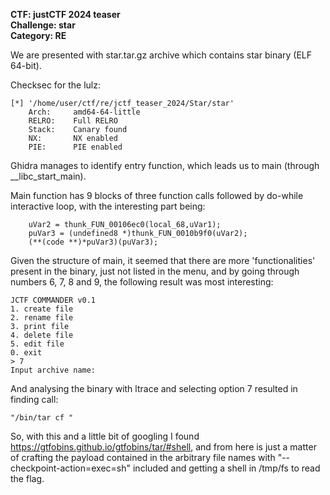 <b>CTF: justCTF 2024 teaser</b><br>
<b>Challenge: star</b><br>
<b>Category: RE</b><br>

We are presented with star.tar.gz archive which contains star binary (ELF 64-bit).

Checksec for the lulz:
```
[*] '/home/user/ctf/re/jctf_teaser_2024/Star/star'
    Arch:     amd64-64-little
    RELRO:    Full RELRO
    Stack:    Canary found
    NX:       NX enabled
    PIE:      PIE enabled
```
Ghidra manages to identify entry function, which leads us to main (through __libc_start_main).

Main function has 9 blocks of three function calls followed by do-while interactive loop, with the interesting part being:
```
    uVar2 = thunk_FUN_00106ec0(local_68,uVar1);
    puVar3 = (undefined8 *)thunk_FUN_0010b9f0(uVar2);
    (**(code **)*puVar3)(puVar3);
```

Given the structure of main, it seemed that there are more 'functionalities' present in the binary, just not listed in the menu, and by
going through numbers 6, 7, 8 and 9, the following result was most interesting:

```
JCTF COMMANDER v0.1
1. create file
2. rename file
3. print file
4. delete file
5. edit file
0. exit
> 7
Input archive name:
```

And analysing the binary with ltrace and selecting option 7 resulted in finding call:
```
"/bin/tar cf "                                                                                
```
So, with this and a little bit of googling I found https://gtfobins.github.io/gtfobins/tar/#shell, and from here is just a matter of crafting
the payload contained in the arbitrary file names with "--checkpoint-action=exec=sh" included and getting a shell in /tmp/fs to read the flag.



